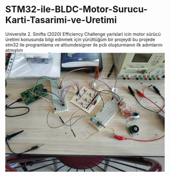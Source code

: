 # STM32-ile-BLDC-Motor-Surucu-Karti-Tasarimi-ve-Uretimi
Universite 2. Sinifta (2020) Efficiency Challenge yarislari icin motor sürücü üretimi konusunda bilgi edinmek için yürüttüğüm bir projeydi bu projede stm32 ile
programlama ve altiumdesigner ile pcb oluşturmanın ilk adımlarını atmıştım
![banner resmi](https://github.com/verdanatesman/STM32-ile-BLDC-Motor-Surucu-Karti-Tasarimi-ve-Uretimi/blob/main/IMG_20200818_174532.jpg)
